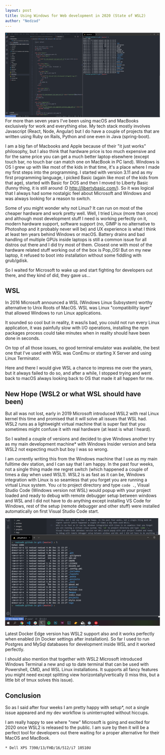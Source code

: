 ```yaml
---
layout: post
title: Using Windows for Web development in 2020 (State of WSL2)
author: "Nedzad"
---
```


![WSL2/Ubuntu and Windows Terminal](../images/screen2.png)
For more than seven years I've been using macOS and MacBooks exclusively for work and everything else. My tech stack mostly involves Javascript (React, Node, Angular) but I do have a couple of projects that are written using Ruby on Rails, Python and one even in Java (spring-boot).

I am a big fan of Macbooks and Apple because of their "it just works" philosophy, but I also think that hardware price is too much expensive and for the same price you can get a much better laptop elsewhere (except touch bar, no touch bar can match one on MacBook in PC land).
Windows is OS I grew up with like most of the kids in that time, it's a place where I made my first steps into the programming. 
I started with version 3.11 and as my first programming language, i picked Basic (again like most of the kids from that age), started with Basic for DOS and then I moved to Liberty Basic (funny thing, it is still around :D http://libertybasic.com/). 
So it was logical that I always had some nostalgic feel about Microsoft and Windows and was always looking for a reason to switch. 

Some of you might wonder why not Linux? It can run on most of the cheaper hardware and work pretty well. Well, I tried Linux (more than once) and although most development stuff I need is working perfectly on it, modern hardware support, software support (no, GIMP is no alternative to Photoshop and it probably never will be) and UX experience is what I think at least ten years behind Windows or macOS. Battery drains and bad handling of multiple GPUs inside laptops is still a common issue for all distros out there and I did try most of them. Closest one with most of the hardware related stuff working out of the box is Pop_OS! But on my new laptop, it refused to boot into installation without some fiddling with grub/gdisk. 

So I waited for Microsoft to wake up and start fighting for developers out there, and they kind of did, they gave us...

## WSL

In 2016 Microsoft announced a WSL (Windows Linux Subsystem) worthy alternative to Unix Roots of MacOS. WSL was Linux "compatibility layer" that allowed Windows to run Linux applications.

It sounded so cool but in reality, it was/is bad, you could not run every Linux application, it was painfully slow with I/O operations, installing the npm packages process could take minutes when in reality should have been done in seconds. 

On top of all those issues, no good terminal emulator was available, the best one that I've used with WSL was ConEmu or starting X Server and using Linux Terminator. 

Here and there I would give WSL a chance to impress me over the years, but it always failed to do so, and after a while, I stopped trying and went back to macOS always looking back to OS that made it all happen for me.

## New Hope (WSL2 or what WSL should have been)

But all was not lost, early in 2019 Microsoft introduced WSL2 with real Linux kernel this time and promised that it will solve all issues that WSL had. WSL2 runs as a lightweight virtual machine that is super fast that you sometimes might confuse it with real hardware (at least is what I heard).

So I waited a couple of versions and decided to give Windows another try as my main development machine* with Windows Insider version and beta WSL2 not expecting much but boy I was so wrong. 

I am currently writing this from the Windows machine that I use as my main fulltime dev station, and I can say that I am happy. In the past four weeks, not a single thing made me regret switch (which happened a couple of times a day when used WSL1). 
WSL2 is as fast as it can be, Windows integration with Linux is so seamless that you forget you are running a virtual Linux system. You `cd` to project directory and type `code .`, Visual Studio Code (Windows version not WSL) would popup with your project loaded and ready to debug with remote debugger setup between windows and WSL and I did not have to do anything except installing VS Code for Windows, rest of the setup (remote debugger and other stuff) were installed automatically on first Visual Studio Code start. 

![WSL2/Ubuntu and Windows Terminal](../images/screen.png)

Latest Docker Edge version has WSL2 support also and it works perfectly when enabled (in Docker settings after installation). So far I used to run Postgres and MySql databases for development inside WSL and it worked perfectly. 

I should also mention that together with WSL2 Microsoft introduced Windows Terminal a new and up to date terminal that can be used with Powershell, CMD, and WSL Linux installations. It supports all fancy features you might need except splitting view horizontally/vertically (I miss this, but a little bit of tmux solves this issue). 

## Conclusion 

So as I said after four weeks I am pretty happy with setup*, not a single issue appeared and my dev workflow is uninterrupted without hiccups.  

I am really happy to see where "new" Microsoft is going and excited for 2020 once WSL2 is released to the public. I am sure by then it will be a perfect tool for developers out there waiting for a proper alternative for their MacOS and MacBook. 


``` * Dell XPS 7390/13/FHD/16/512/i7 10510U  ```